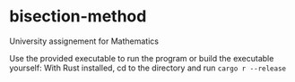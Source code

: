 # bisection-method

University assignement for Mathematics

Use the provided executable to run the program or build the executable yourself:
With Rust installed, cd to the directory and run `cargo r --release`
